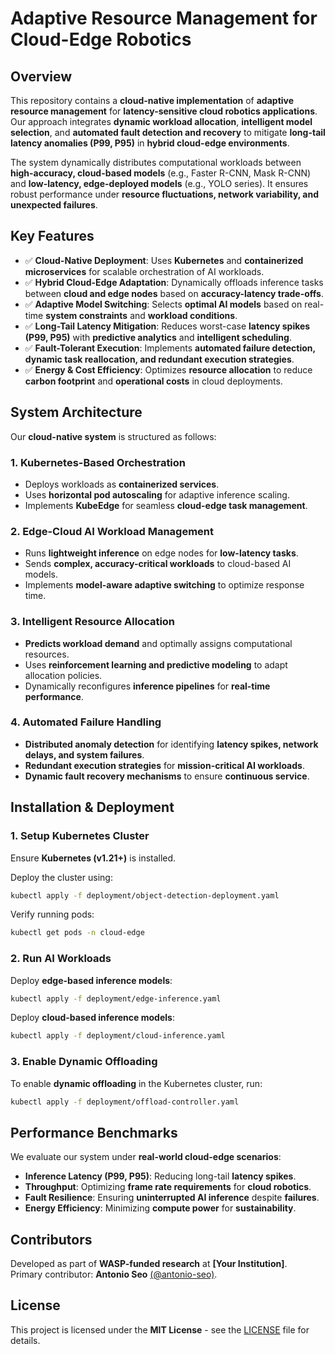# Adaptive Resource Management for Cloud-Edge Robotics

## Overview
This repository contains a **cloud-native implementation** of **adaptive resource management** for **latency-sensitive cloud robotics applications**. Our approach integrates **dynamic workload allocation**, **intelligent model selection**, and **automated fault detection and recovery** to mitigate **long-tail latency anomalies (P99, P95)** in **hybrid cloud-edge environments**.

The system dynamically distributes computational workloads between **high-accuracy, cloud-based models** (e.g., Faster R-CNN, Mask R-CNN) and **low-latency, edge-deployed models** (e.g., YOLO series). It ensures robust performance under **resource fluctuations, network variability, and unexpected failures**.

## Key Features

- ✅ **Cloud-Native Deployment**: Uses **Kubernetes** and **containerized microservices** for scalable orchestration of AI workloads.
- ✅ **Hybrid Cloud-Edge Adaptation**: Dynamically offloads inference tasks between **cloud and edge nodes** based on **accuracy-latency trade-offs**.
- ✅ **Adaptive Model Switching**: Selects **optimal AI models** based on real-time **system constraints** and **workload conditions**.
- ✅ **Long-Tail Latency Mitigation**: Reduces worst-case **latency spikes (P99, P95)** with **predictive analytics** and **intelligent scheduling**.
- ✅ **Fault-Tolerant Execution**: Implements **automated failure detection, dynamic task reallocation, and redundant execution strategies**.
- ✅ **Energy & Cost Efficiency**: Optimizes **resource allocation** to reduce **carbon footprint** and **operational costs** in cloud deployments.

## System Architecture
Our **cloud-native system** is structured as follows:

### **1. Kubernetes-Based Orchestration**
- Deploys workloads as **containerized services**.
- Uses **horizontal pod autoscaling** for adaptive inference scaling.
- Implements **KubeEdge** for seamless **cloud-edge task management**.

### **2. Edge-Cloud AI Workload Management**
- Runs **lightweight inference** on edge nodes for **low-latency tasks**.
- Sends **complex, accuracy-critical workloads** to cloud-based AI models.
- Implements **model-aware adaptive switching** to optimize response time.

### **3. Intelligent Resource Allocation**
- **Predicts workload demand** and optimally assigns computational resources.
- Uses **reinforcement learning and predictive modeling** to adapt allocation policies.
- Dynamically reconfigures **inference pipelines** for **real-time performance**.

### **4. Automated Failure Handling**
- **Distributed anomaly detection** for identifying **latency spikes, network delays, and system failures**.
- **Redundant execution strategies** for **mission-critical AI workloads**.
- **Dynamic fault recovery mechanisms** to ensure **continuous service**.

## Installation & Deployment

### **1. Setup Kubernetes Cluster**
Ensure **Kubernetes (v1.21+)** is installed.

Deploy the cluster using:
```bash
kubectl apply -f deployment/object-detection-deployment.yaml
```

Verify running pods:
```bash
kubectl get pods -n cloud-edge
```

### **2. Run AI Workloads**

Deploy **edge-based inference models**:
```bash
kubectl apply -f deployment/edge-inference.yaml
```

Deploy **cloud-based inference models**:
```bash
kubectl apply -f deployment/cloud-inference.yaml
```

### **3. Enable Dynamic Offloading**
To enable **dynamic offloading** in the Kubernetes cluster, run:
```bash
kubectl apply -f deployment/offload-controller.yaml
```

## Performance Benchmarks
We evaluate our system under **real-world cloud-edge scenarios**:
- **Inference Latency (P99, P95)**: Reducing long-tail **latency spikes**.
- **Throughput**: Optimizing **frame rate requirements** for **cloud robotics**.
- **Fault Resilience**: Ensuring **uninterrupted AI inference** despite **failures**.
- **Energy Efficiency**: Minimizing **compute power** for **sustainability**.

## Contributors
Developed as part of **WASP-funded research** at **[Your Institution]**.  
Primary contributor: **Antonio Seo** [(@antonio-seo)](https://github.com/antonio-seo).

## License
This project is licensed under the **MIT License** - see the [LICENSE](LICENSE) file for details.

